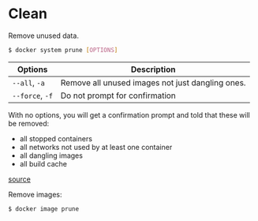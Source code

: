 # Clean

Remove unused data.

```sh
$ docker system prune [OPTIONS]
```

| Options      | Description                                      |
| ------------ | ------------------------------------------------ |
| `--all`, `-a`   | Remove all unused images not just dangling ones. |
| `--force`, `-f` | Do not prompt for confirmation                   |


With no options, you will get a confirmation prompt and told that these will be removed:

- all stopped containers
- all networks not used by at least one container
- all dangling images
- all build cache

[source](https://docs.docker.com/engine/reference/commandline/system_prune/)

Remove images:

```sh
$ docker image prune
```
